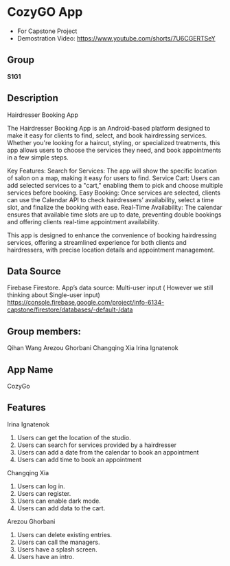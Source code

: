 # CozyGO App

- For Capstone Project
- Demostration Video: https://www.youtube.com/shorts/7U6CGERTSeY

## Group

**S1G1**

## Description

Hairdresser Booking App

The Hairdresser Booking App is an Android-based platform designed to make it easy for clients to find, select, and book hairdressing services. Whether you're looking for a haircut, styling, or specialized treatments, this app allows users to choose the services they need, and book appointments in a few simple steps.

Key Features:
Search for Services: The app will show the specific location of salon on a map, making it easy for users to find.
Service Cart: Users can add selected services to a "cart," enabling them to pick and choose multiple services before booking.
Easy Booking: Once services are selected, clients can use the Calendar API to check hairdressers’ availability, select a time slot, and finalize the booking with ease.
Real-Time Availability: The calendar ensures that available time slots are up to date, preventing double bookings and offering clients real-time appointment availability.

This app is designed to enhance the convenience of booking hairdressing services, offering a streamlined experience for both clients and hairdressers, with precise location details and appointment management.

## Data Source

Firebase Firestore.
App’s data source: Multi-user input ( However we still thinking about Single-user input)
https://console.firebase.google.com/project/info-6134-capstone/firestore/databases/-default-/data

## Group members:

Qihan Wang
Arezou Ghorbani
Changqing Xia
Irina Ignatenok

## App Name  
CozyGo

## Features

Irina Ignatenok

1. Users can get the location of the studio.
2. Users can search for services provided by a hairdresser
3. Users can add a date from the calendar to book an appointment
4. Users can add time to book an appointment

Changqing Xia
1. Users can log in.
2. Users can register.
3. Users can enable dark mode.
4. Users can add data to the cart.

Arezou Ghorbani
1. Users can delete existing entries.
2. Users can call the managers.
3. Users have a splash screen.
4. Users have an intro.
